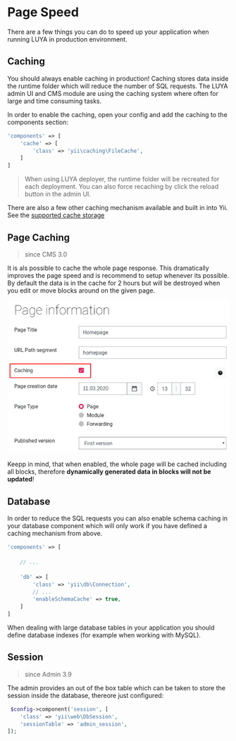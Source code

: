 # Page Speed

There are a few things you can do to speed up your application when running LUYA in production environment.

## Caching

You should always enable caching in production! Caching stores data inside the runtime folder which will reduce the number of SQL requests. The LUYA admin UI and CMS module are using the caching system where often for large and time consuming tasks.

In order to enable the caching, open your config and add the caching to the components section:

```php
'components' => [
    'cache' => [
        'class' => 'yii\caching\FileCache',
    ]
]
```

> When using LUYA deployer, the runtime folder will be recreated for each deployment. You can also force recaching by click the reload button in the admin UI.

There are also a few other caching mechanism available and built in into Yii. See the [supported cache storage](https://www.yiiframework.com/doc-2.0/guide-caching-data.html#supported-cache-storage)

## Page Caching

> since CMS 3.0

It is als possible to cache the whole page response. This dramatically improves the page speed and is recommend to setup whenever its possible. By default the data is in the cache for 2 hours but will be destroyed when you edit or move blocks around on the given page.

![CMS Page Caching](../img/page-caching.png "CMS Page Caching")

Keepp in mind, that when enabled, the whole page will be cached including all blocks, therefore **dynamically generated data in blocks will not be updated**!

## Database

In order to reduce the SQL requests you can also enable schema caching in your database component which will only work if you have defined a caching mechanism from above.

```php
'components' => [

    // ...
    
    'db' => [
        'class' => 'yii\db\Connection',
        // ...
        'enableSchemaCache' => true,
    ]
]
```

When dealing with large database tables in your application you should define database indexes (for example when working with MySQL).

## Session

> since Admin 3.9

The admin provides an out of the box table which can be taken to store the session inside the database, thereore just configured:

```php
 $config->component('session', [
    'class' => 'yii\web\DbSession',
    'sessionTable' => 'admin_session',
]);
```
